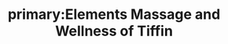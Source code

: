 ---
title: "primary:Elements Massage and Wellness of Tiffin"
url: /tiffin/primary-elements-massage-and-wellness-of-tiffin/
shop: massage
---